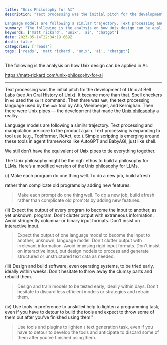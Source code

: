 ```yaml
---
title: "Unix Philosophy for AI"
description: "Text processing was the initial pitch for the development of Unix at Bell Labs (see An Oral History of Unix). It became more than that. Spell checkers in ed used the sort command. Then there was AWK, the text processing language used by the awk tool by Aho, Weinberger, and Kernighan. Then there were Unix pipes — the development that made the Unix philosophy a reality.

Language models are following a similar trajectory. Text processing and manipulation are core to the product again. Text process"
summary: "The following is the analysis on how Unix design can be applied in AI."
keywords: ['matt rickard', 'unix', 'ai', 'chatgpt']
date: 2023-05-14T22:34:19.669Z
draft: false
categories: ['reads']
tags: ['reads', 'matt rickard', 'unix', 'ai', 'chatgpt']
---
```


The following is the analysis on how Unix design can be applied in AI.

https://matt-rickard.com/unix-philosophy-for-ai

---

Text processing was the initial pitch for the development of Unix at Bell Labs (see [An Oral History of Unix](https://web.archive.org/web/20230509073604/https://www.princeton.edu/~hos/frs122/unixhist/finalhis.htm)). It became more than that. Spell checkers in `ed` used the `sort` command. Then there was `AWK`, the text processing language used by the `awk` tool by Aho, Weinberger, and Kernighan. Then there were Unix pipes — the development that made the [Unix philosophy](https://matt-rickard.com/instinct-and-culture) a reality.

Language models are following a similar trajectory. Text processing and manipulation are core to the product again. Text processing is expanding to tool use (e.g., Toolformer, ReAct, etc.). Simple scripting is emerging around these tools in agent frameworks like AutoGPT and BabyAGI, just like shell.

We still don’t have the equivalent of Unix pipes to tie everything together.

The Unix philosophy might be the right ethos to build a philosophy for LLMs. Here’s a modified version of the Unix philosophy for LLMs.

(i) Make each program do one thing well. To do a new job, build afresh

rather than complicate old programs by adding new features.

> Make each prompt do one thing well. To do a new job, build afresh rather than complicate old prompts by adding new features.

(ii) Expect the output of every program to become the input to another, as yet unknown, program. Don't clutter output with extraneous information. Avoid stringently columnar or binary input formats. Don't insist on interactive input.

> Expect the output of one language model to become the input to another, unknown, language model. Don't clutter output with irrelevant information. Avoid imposing rigid input formats. Don't insist on interactive input, but design models to process and generate structured or unstructured text data as needed.

(iii) Design and build software, even operating systems, to be tried early, ideally within weeks. Don't hesitate to throw away the clumsy parts and rebuild them.

> Design and train models to be tested early, ideally within days. Don't hesitate to discard less efficient models or strategies and retrain them.

(iv) Use tools in preference to unskilled help to lighten a programming task, even if you have to detour to build the tools and expect to throw some of them out after you've finished using them."

> Use tools and plugins to lighten a text generation task, even if you have to detour to develop the tools and anticipate to discard some of them after you've finished using them.
